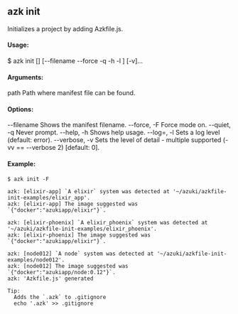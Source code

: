 ## azk init

  Initializes a project by adding Azkfile.js.

#### Usage:

  $ azk init [<path>] [--filename --force -q -h -l <level>] [-v]...

#### Arguments:

  path                      Path where manifest file can be found.

#### Options:

  --filename                Shows the manifest filename.
  --force, -F               Force mode on.
  --quiet, -q               Never prompt.
  --help, -h                Shows help usage.
  --log=<level>, -l         Sets a log level (default: error).
  --verbose, -v             Sets the level of detail - multiple supported (-vv == --verbose 2) [default: 0].

#### Example:

```
$ azk init -F

azk: [elixir-app] `A elixir` system was detected at '~/azuki/azkfile-init-examples/elixir_app'.
azk: [elixir-app] The image suggested was `{"docker":"azukiapp/elixir"}`.

azk: [elixir-phoenix] `A elixir_phoenix` system was detected at '~/azuki/azkfile-init-examples/elixir_phoenix'.
azk: [elixir-phoenix] The image suggested was `{"docker":"azukiapp/elixir"}`.

azk: [node012] `A node` system was detected at '~/azuki/azkfile-init-examples/node012'.
azk: [node012] The image suggested was `{"docker":"azukiapp/node:0.12"}`.
azk: 'Azkfile.js' generated

Tip:
  Adds the `.azk` to .gitignore
  echo '.azk' >> .gitignore
```
